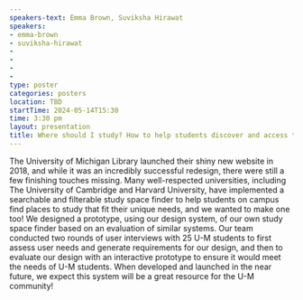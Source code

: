 ```yaml
---
speakers-text: Emma Brown, Suviksha Hirawat
speakers:
- emma-brown
- suviksha-hirawat
-
-
-
-
type: poster
categories: posters
location: TBD
startTime: 2024-05-14T15:30
time: 3:30 pm
layout: presentation
title: Where should I study? How to help students discover and access the right library study spaces for their needs.
---
```

The University of Michigan Library launched their shiny new website in 2018, and while it was an incredibly successful redesign, there were still a few finishing touches missing. Many well-respected universities, including The University of Cambridge and Harvard University, have implemented a searchable and filterable study space finder to help students on campus find places to study that fit their unique needs, and we wanted to make one too! We designed a prototype, using our design system, of our own study space finder based on an evaluation of similar systems. Our team conducted two rounds of user interviews with 25 U-M students to first assess user needs and generate requirements for our design, and then to evaluate our design with an interactive prototype to ensure it would meet the needs of U-M students. When developed and launched in the near future, we expect this system will be a great resource for the U-M community!
